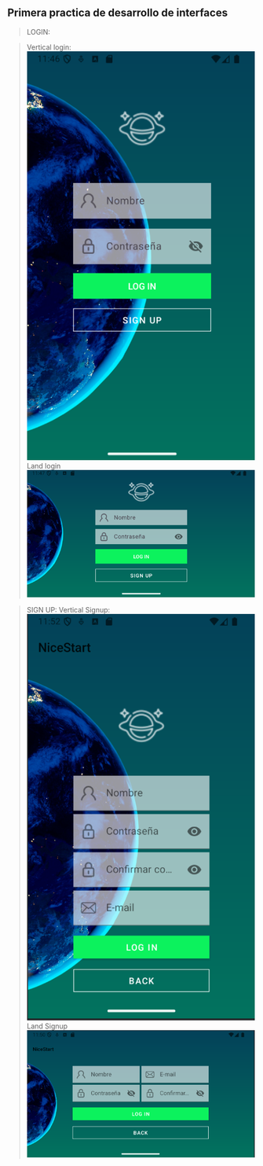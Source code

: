## Primera practica de desarrollo de interfaces


>LOGIN:

> Vertical login:
![LoginV](img/vartical_Login.png)
> Land login
![LoginL](img/Land_login.png)

>SIGN UP:
> Vertical Signup:
![LoginV](img/vertical_signup.png)
> Land Signup
![LoginV](img/Land_Signup.png)